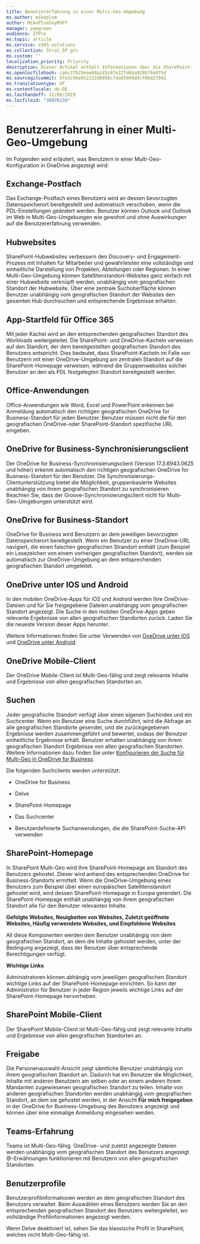 ```yaml
---
title: Benutzererfahrung in einer Multi-Geo-Umgebung
ms.author: mikeplum
author: MikePlumleyMSFT
manager: pamgreen
audience: ITPro
ms.topic: article
ms.service: o365-solutions
ms.collection: Strat_SP_gtc
ms.custom: ''
localization_priority: Priority
description: Dieser Artikel enthält Informationen über die SharePoint-, OneDrive- und Exchange- Benutzererfahrung in einer Multi-Geo-Umgebung.
ms.openlocfilehash: ca6c27b29eae84a245c6fe22fd6ba928b79a975d
ms.sourcegitcommit: 5fe1c9be652222d6956c7dad5949ddcf0bd27041
ms.translationtype: HT
ms.contentlocale: de-DE
ms.lasthandoff: 11/08/2019
ms.locfileid: "38076239"
---
```

# <a name="user-experience-in-a-multi-geo-environment"></a>Benutzererfahrung in einer Multi-Geo-Umgebung

Im Folgenden wird erläutert, was Benutzern in einer Multi-Geo-Konfiguration in OneDrive angezeigt wird:

## <a name="exchange-mailbox"></a>Exchange-Postfach

Das Exchange-Postfach eines Benutzers wird an dessen bevorzugten Datenspeicherort bereitgestellt und automatisch verschoben, wenn die PDL-Einstellungen geändert werden. Benutzer können Outlook und Outlook im Web in Multi-Geo-Umgebungen wie gewohnt und ohne Auswirkungen auf die Benutzererfahrung verwenden.

## <a name="hub-sites"></a>Hubwebsites

SharePoint-Hubwebsites verbessern den Discovery- und Engagement-Prozess mit Inhalten für Mitarbeiter und gewährleisten eine vollständige und einheitliche Darstellung von Projekten, Abteilungen oder Regionen. In einer Multi-Geo-Umgebung können Satellitenstandort-Websites ganz einfach mit einer Hubwebsite verknüpft werden, unabhängig vom geografischen Standort der Hubwebsite. Über eine zentrale Suchoberfläche können Benutzer unabhängig vom geografischen Standort der Websites den gesamten Hub durchsuchen und entsprechende Ergebnisse erhalten.

## <a name="office-365-app-launcher"></a>App-Startfeld für Office 365

Mit jeder Kachel wird an den entsprechenden geografischen Standort des Workloads weitergeleitet. Die SharePoint- und OneDrive-Kacheln verweisen auf den Standort, der dem bereitgestellten geografischen Standort des Benutzers entspricht. Dies bedeutet, dass SharePoint-Kacheln im Falle von Benutzern mit einer OneDrive-Umgebung am zentralen Standort auf die SharePoint-Homepage verweisen, während die Gruppenwebsites solcher Benutzer an den als PDL festgelegten Standort bereitgestellt werden. 

## <a name="office-applications"></a>Office-Anwendungen

Office-Anwendungen wie Word, Excel und PowerPoint erkennen bei Anmeldung automatisch den richtigen geografischen OneDrive for Business-Standort für jeden Benutzer. Benutzer müssen nicht die für den geografischen OneDrive-oder SharePoint-Standort spezifische URL eingeben.

## <a name="onedrive-for-business-sync-client"></a>OneDrive for Business-Synchronisierungsclient

Der OneDrive for Business-Synchronisierungsclient (Version 17.3.6943.0625 und höher) erkennt automatisch den richtigen geografischen OneDrive for Business-Standort für den Benutzer. Die Synchronisierungs-Clientunterstützung bietet die Möglichkeit, gruppenbasierte Websites unabhängig von ihrem geografischen Standort zu synchronisieren. Beachten Sie, dass der Groove-Synchronisierungsclient nicht für Multi-Geo-Umgebungen unterstützt wird. 

## <a name="onedrive-for-business-location"></a>OneDrive for Business-Standort

OneDrive for Business wird Benutzern an dem jeweiligen bevorzugten Datenspeicherort bereitgestellt. Wenn ein Benutzer zu einer OneDrive-URL navigiert, die einen falschen geografischen Strandort enthält (zum Beispiel ein Lesezeichen von einem vorherigen geografischen Standort), werden sie automatisch zur OneDrive-Umgebung an dem entsprechenden geografischen Standort umgeleitet.

## <a name="onedrive-ios-and-android"></a>OneDrive unter IOS und Android 

In den mobilen OneDrive-Apps für iOS und Android werden Ihre OneDrive-Dateien und für Sie freigegebene Dateien unabhängig vom geografischen Standort angezeigt. Die Suche in den mobilen OneDrive-Apps geben relevante Ergebnisse von allen geografischen Standorten zurück. Laden Sie die neueste Version dieser Apps herunter.

Weitere Informationen finden Sie unter Verwenden von [OneDrive unter iOS](https://support.office.com/article/08d5c5b2-ccc6-40eb-a244-fe3597a3c247) und [OneDrive unter Android](https://support.office.com/article/eee1d31c-792d-41d4-8132-f9621b39eb36).

## <a name="onedrive-mobile-client"></a>OneDrive Mobile-Client 

Der OneDrive Mobile-Client ist Multi-Geo-fähig und zeigt relevante Inhalte und Ergebnisse von allen geografischen Standorten an.

## <a name="search"></a>Suchen

Jeder geografische Standort verfügt über einen eigenen Suchindex und ein Suchcenter. Wenn ein Benutzer eine Suche durchführt, wird die Abfrage an alle geografischen Standorte gesendet, und die zurückgegebenen Ergebnisse werden zusammengeführt und bewertet, sodass der Benutzer einheitliche Ergebnisse erhält. Benutzer erhalten unabhängig von ihrem geografischen Standort Ergebnisse von allen geografischen Standorten. Weitere Informationen dazu finden Sie unter [Konfigurieren der Suche für Multi-Geo in OneDrive for Business](configure-search-for-multi-geo.md).

Die folgenden Suchclients werden unterstützt:

-   OneDrive for Business

-   Delve

-   SharePoint-Homepage

-   Das Suchcenter

-   Benutzerdefinierte Suchanwendungen, die die SharePoint-Suche-API verwenden

## <a name="sharepoint-home"></a>SharePoint-Homepage 

In SharePoint Multi-Geo wird Ihre SharePoint-Homepage am Standort des Benutzers gehostet. Dieser wird anhand des entsprechenden OneDrive for Business-Standorts ermittelt. Wenn die OneDrive-Umgebung eines Benutzers zum Beispiel über einen europäischen Satellitenstandort gehostet wird, wird dessen SharePoint-Homepage in Europa gerendert. Die SharePoint-Homepage enthält unabhängig von ihrem geografischen Standort alle für den Benutzer relevanten Inhalte. 

**Gefolgte Websites, Neuigkeiten von Websites, Zuletzt geöffnete Websites, Häufig verwendete Websites, und Empfohlene Websites**

All diese Komponenten werden dem Benutzer unabhängig von dem geografischen Standort, an dem die Inhalte gehostet werden, unter der Bedingung angezeigt, dass der Benutzer über entsprechende Berechtigungen verfügt. 

**Wichtige Links**

Administratoren können abhängig vom jeweiligen geografischen Standort wichtige Links auf der SharePoint-Homepage einrichten. So kann der Administrator für Benutzer in jeder Region jeweils wichtige Links auf der SharePoint-Homepage hervorheben. 

## <a name="sharepoint-mobile-client"></a>SharePoint Mobile-Client 

Der SharePoint Mobile-Client ist Multi-Geo-fähig und zeigt relevante Inhalte und Ergebnisse von allen geografischen Standorten an.

## <a name="sharing"></a>Freigabe

Die Personenauswahl-Ansicht zeigt sämtliche Benutzer unabhängig von ihrem geografischen Standort an. Dadurch hat ein Benutzer die Möglichkeit, Inhalte mit anderen Benutzern am selben oder an einem anderen Ihrem Mandanten zugewiesenen geografischen Standort zu teilen. Inhalte von anderen geografischen Standorten werden unabhängig vom geografischen Standort, an dem sie gehostet werden, in der Ansicht **Für mich freigegeben** in der OneDrive for Business-Umgebung des Benutzers angezeigt und können über eine einmalige Anmeldung eingesehen werden.

## <a name="teams-experience"></a>Teams-Erfahrung

Teams ist Multi-Geo-fähig. OneDrive- und zuletzt angezeigte Dateien werden unabhängig vom geografischen Standort des Benutzers angezeigt. @-Erwähnungen funktionieren mit Benutzern von allen geografischen Standorten.

## <a name="user-profiles"></a>Benutzerprofile

Benutzerprofilinformationen werden an dem geografischen Standort des Benutzers verwaltet. Beim Auswählen eines Benutzers werden Sie an den entsprechenden geografischen Standort des Benutzers weitergeleitet, wo vollständige Profilinformationen angezeigt werden.

Wenn Delve deaktiviert ist, sehen Sie das klassische Profil in SharePoint, welches nicht Multi-Geo-fähig ist.


